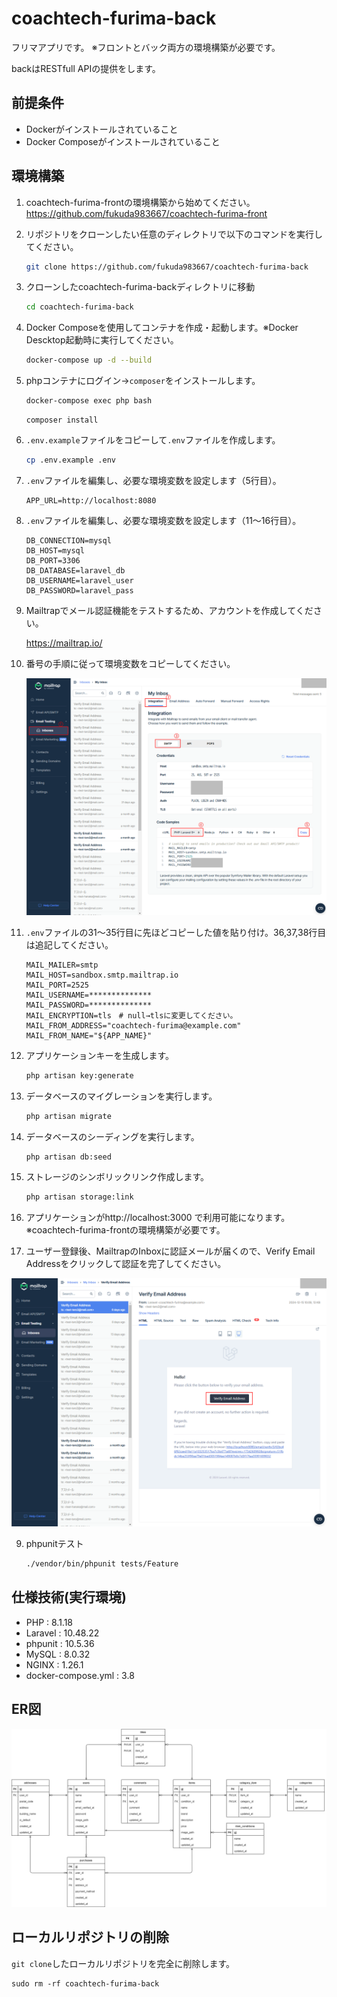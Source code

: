 # coachtech-furima-back

フリマアプリです。
※フロントとバック両方の環境構築が必要です。

backはRESTfull APIの提供をします。

## 前提条件
- Dockerがインストールされていること
- Docker Composeがインストールされていること

## 環境構築

1. coachtech-furima-frontの環境構築から始めてください。https://github.com/fukuda983667/coachtech-furima-front

1. リポジトリをクローンしたい任意のディレクトリで以下のコマンドを実行してください。

    ```bash
    git clone https://github.com/fukuda983667/coachtech-furima-back
    ```

2. クローンしたcoachtech-furima-backディレクトリに移動

    ```bash
    cd coachtech-furima-back
    ```

3. Docker Composeを使用してコンテナを作成・起動します。※Docker Descktop起動時に実行してください。

    ```bash
    docker-compose up -d --build
    ```

4. phpコンテナにログイン→`composer`をインストールします。

    ```bash
    docker-compose exec php bash
    ```
    ```
    composer install
    ```

5. `.env.example`ファイルをコピーして`.env`ファイルを作成します。

    ```bash
    cp .env.example .env
    ```

6. `.env`ファイルを編集し、必要な環境変数を設定します（5行目）。

   ```
   APP_URL=http://localhost:8080
   ```

6. `.env`ファイルを編集し、必要な環境変数を設定します（11～16行目）。

   ```
   DB_CONNECTION=mysql
   DB_HOST=mysql
   DB_PORT=3306
   DB_DATABASE=laravel_db
   DB_USERNAME=laravel_user
   DB_PASSWORD=laravel_pass
   ```

3. Mailtrapでメール認証機能をテストするため、アカウントを作成してください。

    https://mailtrap.io/

3. 番号の手順に従って環境変数をコピーしてください。

    ![env](/img/Mailtrap_env.png)

3. `.env`ファイルの31～35行目に先ほどコピーした値を貼り付け。36,37,38行目は追記してください。

   ```
   MAIL_MAILER=smtp
   MAIL_HOST=sandbox.smtp.mailtrap.io
   MAIL_PORT=2525
   MAIL_USERNAME=**************
   MAIL_PASSWORD=**************
   MAIL_ENCRYPTION=tls　# null→tlsに変更してください。
   MAIL_FROM_ADDRESS="coachtech-furima@example.com"
   MAIL_FROM_NAME="${APP_NAME}"
   ```

7. アプリケーションキーを生成します。

    ```bash
    php artisan key:generate
    ```

8. データベースのマイグレーションを実行します。

    ```bash
    php artisan migrate
    ```

9. データベースのシーディングを実行します。

    ```bash
    php artisan db:seed
    ```

9. ストレージのシンボリックリンク作成します。
    ```bash
    php artisan storage:link
    ```

10. アプリケーションがhttp://localhost:3000 で利用可能になります。
   ※coachtech-furima-frontの環境構築が必要です。

9. ユーザー登録後、MailtrapのInboxに認証メールが届くので、Verify Email Addressをクリックして認証を完了してください。

![認証メール](/img/認証メール.png)

9. phpunitテスト
    ```bash
    ./vendor/bin/phpunit tests/Feature
    ```

## 仕様技術(実行環境)

- PHP : 8.1.18
- Laravel : 10.48.22
- phpunit : 10.5.36
- MySQL : 8.0.32
- NGINX : 1.26.1
- docker-compose.yml : 3.8

## ER図

![ER図](/img/ER.png)

## ローカルリポジトリの削除  
`git clone`したローカルリポジトリを完全に削除します。  
```
sudo rm -rf coachtech-furima-back
```
